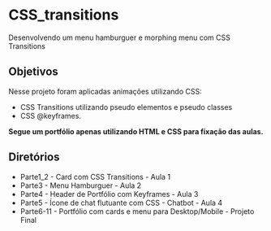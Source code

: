 # CSS_transitions
Desenvolvendo um menu hamburguer e morphing menu com CSS Transitions

## Objetivos
Nesse projeto foram aplicadas animações utilizando CSS:
* CSS Transitions utilizando pseudo elementos e pseudo classes
* CSS @keyframes. 

**Segue um portfólio apenas utilizando HTML e CSS para fixação das aulas.**

## Diretórios

* Parte1_2  - Card com CSS Transitions                       - Aula 1
* Parte3    - Menu Hamburguer                                - Aula 2
* Parte4    - Header de Portfólio com Keyframes              - Aula 3
* Parte5    - Ícone de chat flutuante com CSS - Chatbot      - Aula 4
* Parte6-11 - Portfólio com cards e menu para Desktop/Mobile - Projeto Final